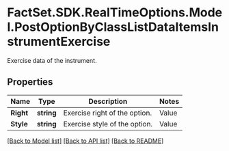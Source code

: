 # FactSet.SDK.RealTimeOptions.Model.PostOptionByClassListDataItemsInstrumentExercise
Exercise data of the instrument.

## Properties

Name | Type | Description | Notes
------------ | ------------- | ------------- | -------------
**Right** | **string** | Exercise right of the option. | Value | Description | | - -- | - -- | | put | A put option gives the owner the right, but not the obligation, to sell an asset at a specified price within a specific time period. | | call | A call option gives the owner the right, but not the obligation, to buy an asset at a specified price within a specific time period. |   | [optional] 
**Style** | **string** | Exercise style of the option. | Value | Description | | - -- | - -- | | american | An American-style option can be exercised anytime during its life. | | european | A European-style option can be exercised at the end of its life. |   | [optional] 

[[Back to Model list]](../README.md#documentation-for-models) [[Back to API list]](../README.md#documentation-for-api-endpoints) [[Back to README]](../README.md)

